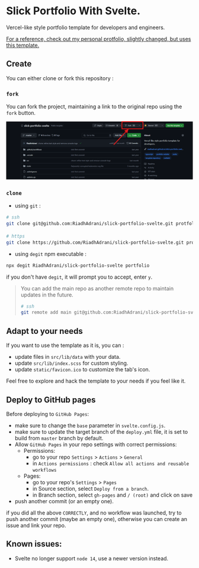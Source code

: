 # Slick Portfolio With Svelte.

Vercel-like style portfolio template for developers and engineers.

[For a reference, check out my personal protfolio, slightly changed, but uses this template.](https://riadhadrani.github.io/RiadhAdrani)

## Create

You can either clone or fork this repository :

### `fork`

You can fork the project, maintaining a link to the original repo using the `fork` button.

![alt text](./screenshots/image.png)

### `clone`

- using `git` :

```bash
# ssh
git clone git@github.com:RiadhAdrani/slick-portfolio-svelte.git protfolio

# https
git clone https://github.com/RiadhAdrani/slick-portfolio-svelte.git protfolio
```

- using `degit` npm executable :

```bash
npx degit RiadhAdrani/slick-portfolio-svelte portfolio
```

if you don't have `degit`, it will prompt you to accept, enter `y`.

> You can add the main repo as another remote repo to maintain updates in the future.
>
> ```bash
> # ssh
> git remote add main git@github.com:RiadhAdrani/slick-portfolio-svelte.git
> ```

## Adapt to your needs

If you want to use the template as it is, you can :

- update files in `src/lib/data` with your data.
- update `src/lib/index.scss` for custom styling.
- update `static/favicon.ico` to customize the tab's icon.

Feel free to explore and hack the template to your needs if you feel like it.

## Deploy to GitHub pages

Before deploying to `GitHub Pages`:

- make sure to change the `base` parameter in `svelte.config.js`.
- make sure to update the target branch of the `deploy.yml` file, it is set to build from `master` branch by default.
- Allow `GitHub Pages` in your repo settings with correct permissions:
  - Permissions:
    - go to your repo `Settings` > `Actions` > `General`
    - in `Actions permissions` : check `Allow all actions and reusable workflows`
  - Pages:
    - go to your repo's `Settings` > `Pages`
    - in Source section, select `Deploy from a branch`.
    - in Branch section, select `gh-pages` and `/ (root)` and click on save
- push another commit (or an empty one).

if you did all the above `CORRECTLY`, and no workflow was launched, try to push another commit (maybe an empty one), otherwise you can create an issue and link your repo.

## Known issues:

- Svelte no longer support `node 14`, use a newer version instead.
